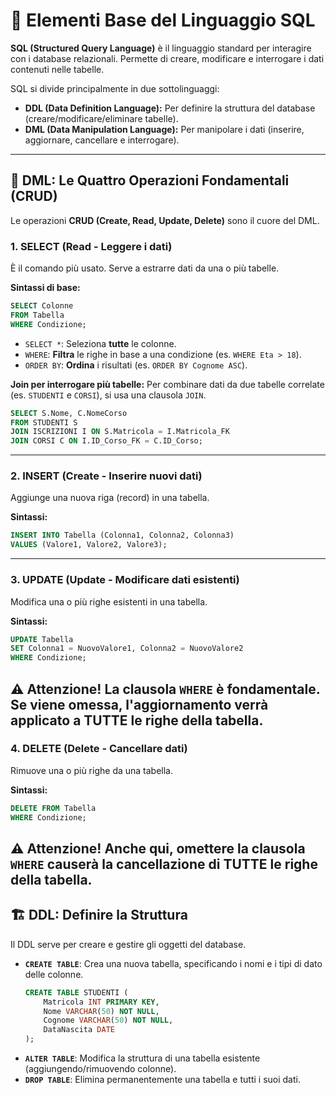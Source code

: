 # 🔎 Elementi Base del Linguaggio SQL

**SQL (Structured Query Language)** è il linguaggio standard per interagire con i database relazionali. Permette di creare, modificare e interrogare i dati contenuti nelle tabelle.

SQL si divide principalmente in due sottolinguaggi:
*   **DDL (Data Definition Language):** Per definire la struttura del database (creare/modificare/eliminare tabelle).
*   **DML (Data Manipulation Language):** Per manipolare i dati (inserire, aggiornare, cancellare e interrogare).

---

## 🎯 DML: Le Quattro Operazioni Fondamentali (CRUD)

Le operazioni **CRUD (Create, Read, Update, Delete)** sono il cuore del DML.

### 1. **SELECT (Read - Leggere i dati)**
È il comando più usato. Serve a estrarre dati da una o più tabelle.

**Sintassi di base:**
```sql
SELECT Colonne
FROM Tabella
WHERE Condizione;
```
*   `SELECT *`: Seleziona **tutte** le colonne.
*   `WHERE`: **Filtra** le righe in base a una condizione (es. `WHERE Eta > 18`).
*   `ORDER BY`: **Ordina** i risultati (es. `ORDER BY Cognome ASC`).

**Join per interrogare più tabelle:**
Per combinare dati da due tabelle correlate (es. `STUDENTI` e `CORSI`), si usa una clausola `JOIN`.
```sql
SELECT S.Nome, C.NomeCorso
FROM STUDENTI S
JOIN ISCRIZIONI I ON S.Matricola = I.Matricola_FK
JOIN CORSI C ON I.ID_Corso_FK = C.ID_Corso;
```
---

### 2. **INSERT (Create - Inserire nuovi dati)**
Aggiunge una nuova riga (record) in una tabella.

**Sintassi:**
```sql
INSERT INTO Tabella (Colonna1, Colonna2, Colonna3)
VALUES (Valore1, Valore2, Valore3);
```
---

### 3. **UPDATE (Update - Modificare dati esistenti)**
Modifica una o più righe esistenti in una tabella.

**Sintassi:**
```sql
UPDATE Tabella
SET Colonna1 = NuovoValore1, Colonna2 = NuovoValore2
WHERE Condizione;
```
**⚠️ Attenzione!** La clausola `WHERE` è **fondamentale**. Se viene omessa, l'aggiornamento verrà applicato a **TUTTE** le righe della tabella.
---

### 4. **DELETE (Delete - Cancellare dati)**
Rimuove una o più righe da una tabella.

**Sintassi:**
```sql
DELETE FROM Tabella
WHERE Condizione;
```
**⚠️ Attenzione!** Anche qui, omettere la clausola `WHERE` causerà la cancellazione di **TUTTE** le righe della tabella.
---

## 🏗️ DDL: Definire la Struttura

Il DDL serve per creare e gestire gli oggetti del database.

*   **`CREATE TABLE`**: Crea una nuova tabella, specificando i nomi e i tipi di dato delle colonne.
    ```sql
    CREATE TABLE STUDENTI (
        Matricola INT PRIMARY KEY,
        Nome VARCHAR(50) NOT NULL,
        Cognome VARCHAR(50) NOT NULL,
        DataNascita DATE
    );
    ```
*   **`ALTER TABLE`**: Modifica la struttura di una tabella esistente (aggiungendo/rimuovendo colonne).
*   **`DROP TABLE`**: Elimina permanentemente una tabella e tutti i suoi dati.
